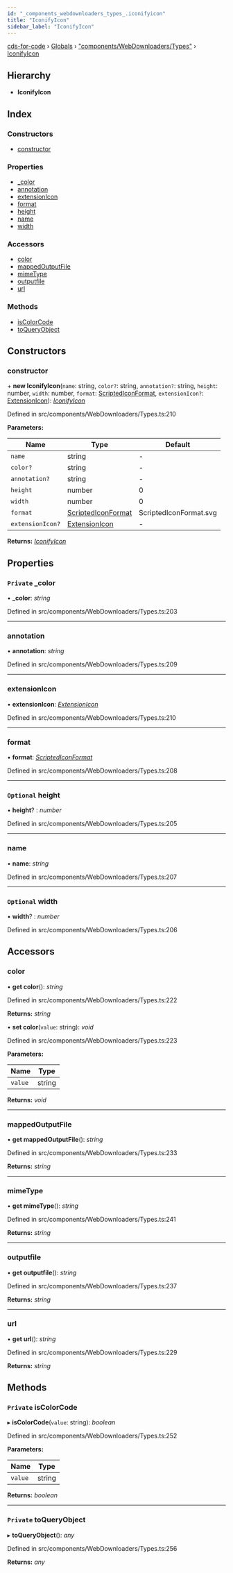 ```yaml
---
id: "_components_webdownloaders_types_.iconifyicon"
title: "IconifyIcon"
sidebar_label: "IconifyIcon"
---
```


[cds-for-code](../index.md) › [Globals](../globals.md) › ["components/WebDownloaders/Types"](../modules/_components_webdownloaders_types_.md) › [IconifyIcon](_components_webdownloaders_types_.iconifyicon.md)

## Hierarchy

* **IconifyIcon**

## Index

### Constructors

* [constructor](_components_webdownloaders_types_.iconifyicon.md#constructor)

### Properties

* [_color](_components_webdownloaders_types_.iconifyicon.md#private-_color)
* [annotation](_components_webdownloaders_types_.iconifyicon.md#annotation)
* [extensionIcon](_components_webdownloaders_types_.iconifyicon.md#extensionicon)
* [format](_components_webdownloaders_types_.iconifyicon.md#format)
* [height](_components_webdownloaders_types_.iconifyicon.md#optional-height)
* [name](_components_webdownloaders_types_.iconifyicon.md#name)
* [width](_components_webdownloaders_types_.iconifyicon.md#optional-width)

### Accessors

* [color](_components_webdownloaders_types_.iconifyicon.md#color)
* [mappedOutputFile](_components_webdownloaders_types_.iconifyicon.md#mappedoutputfile)
* [mimeType](_components_webdownloaders_types_.iconifyicon.md#mimetype)
* [outputfile](_components_webdownloaders_types_.iconifyicon.md#outputfile)
* [url](_components_webdownloaders_types_.iconifyicon.md#url)

### Methods

* [isColorCode](_components_webdownloaders_types_.iconifyicon.md#private-iscolorcode)
* [toQueryObject](_components_webdownloaders_types_.iconifyicon.md#private-toqueryobject)

## Constructors

###  constructor

\+ **new IconifyIcon**(`name`: string, `color?`: string, `annotation?`: string, `height`: number, `width`: number, `format`: [ScriptedIconFormat](../enums/_components_webdownloaders_types_.scriptediconformat.md), `extensionIcon?`: [ExtensionIcon](../modules/_components_webdownloaders_types_.md#extensionicon)): *[IconifyIcon](_components_webdownloaders_types_.iconifyicon.md)*

Defined in src/components/WebDownloaders/Types.ts:210

**Parameters:**

Name | Type | Default |
------ | ------ | ------ |
`name` | string | - |
`color?` | string | - |
`annotation?` | string | - |
`height` | number | 0 |
`width` | number | 0 |
`format` | [ScriptedIconFormat](../enums/_components_webdownloaders_types_.scriptediconformat.md) | ScriptedIconFormat.svg |
`extensionIcon?` | [ExtensionIcon](../modules/_components_webdownloaders_types_.md#extensionicon) | - |

**Returns:** *[IconifyIcon](_components_webdownloaders_types_.iconifyicon.md)*

## Properties

### `Private` _color

• **_color**: *string*

Defined in src/components/WebDownloaders/Types.ts:203

___

###  annotation

• **annotation**: *string*

Defined in src/components/WebDownloaders/Types.ts:209

___

###  extensionIcon

• **extensionIcon**: *[ExtensionIcon](../modules/_components_webdownloaders_types_.md#extensionicon)*

Defined in src/components/WebDownloaders/Types.ts:210

___

###  format

• **format**: *[ScriptedIconFormat](../enums/_components_webdownloaders_types_.scriptediconformat.md)*

Defined in src/components/WebDownloaders/Types.ts:208

___

### `Optional` height

• **height**? : *number*

Defined in src/components/WebDownloaders/Types.ts:205

___

###  name

• **name**: *string*

Defined in src/components/WebDownloaders/Types.ts:207

___

### `Optional` width

• **width**? : *number*

Defined in src/components/WebDownloaders/Types.ts:206

## Accessors

###  color

• **get color**(): *string*

Defined in src/components/WebDownloaders/Types.ts:222

**Returns:** *string*

• **set color**(`value`: string): *void*

Defined in src/components/WebDownloaders/Types.ts:223

**Parameters:**

Name | Type |
------ | ------ |
`value` | string |

**Returns:** *void*

___

###  mappedOutputFile

• **get mappedOutputFile**(): *string*

Defined in src/components/WebDownloaders/Types.ts:233

**Returns:** *string*

___

###  mimeType

• **get mimeType**(): *string*

Defined in src/components/WebDownloaders/Types.ts:241

**Returns:** *string*

___

###  outputfile

• **get outputfile**(): *string*

Defined in src/components/WebDownloaders/Types.ts:237

**Returns:** *string*

___

###  url

• **get url**(): *string*

Defined in src/components/WebDownloaders/Types.ts:229

**Returns:** *string*

## Methods

### `Private` isColorCode

▸ **isColorCode**(`value`: string): *boolean*

Defined in src/components/WebDownloaders/Types.ts:252

**Parameters:**

Name | Type |
------ | ------ |
`value` | string |

**Returns:** *boolean*

___

### `Private` toQueryObject

▸ **toQueryObject**(): *any*

Defined in src/components/WebDownloaders/Types.ts:256

**Returns:** *any*
